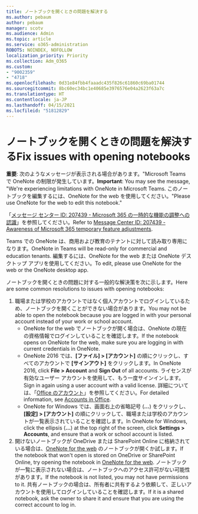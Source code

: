 ```yaml
---
title: ノートブックを開くときの問題を解決する
ms.author: pebaum
author: pebaum
manager: scotv
ms.audience: Admin
ms.topic: article
ms.service: o365-administration
ROBOTS: NOINDEX, NOFOLLOW
localization_priority: Priority
ms.collection: Adm_O365
ms.custom:
- "9002359"
- "4718"
ms.openlocfilehash: 0d31e84fbb4faaadc435f826c61860c69ba01744
ms.sourcegitcommit: 8bc60ec34bc1e40685e3976576e04a2623f63a7c
ms.translationtype: HT
ms.contentlocale: ja-JP
ms.lasthandoff: 04/15/2021
ms.locfileid: "51812829"
---
```

# <a name="fix-issues-with-opening-notebooks"></a><span data-ttu-id="09ff6-102">ノートブックを開くときの問題を解決する</span><span class="sxs-lookup"><span data-stu-id="09ff6-102">Fix issues with opening notebooks</span></span>

<span data-ttu-id="09ff6-103">**重要**: 次のようなメッセージが表示される場合があります。"Microsoft Teams で OneNote の制限が発生しています。</span><span class="sxs-lookup"><span data-stu-id="09ff6-103">**Important**: You may see the message, "We're experiencing limitations with OneNote in Microsoft Teams.</span></span> <span data-ttu-id="09ff6-104">このノートブックを編集するには、OneNote for the web を使用してください。"</span><span class="sxs-lookup"><span data-stu-id="09ff6-104">Please use OneNote for the web to edit this notebook."</span></span>

<span data-ttu-id="09ff6-105">「[メッセージ センター ID: 207439 - Microsoft 365 の一時的な機能の調整への認識](https://admin.microsoft.com/Adminportal/Home?source=applauncher#MessageCenter?id=MC207439)」を参照してください。</span><span class="sxs-lookup"><span data-stu-id="09ff6-105">Refer to [Message Center ID: 207439 - Awareness of Microsoft 365 temporary feature adjustments](https://admin.microsoft.com/Adminportal/Home?source=applauncher#MessageCenter?id=MC207439).</span></span>

<span data-ttu-id="09ff6-106">Teams での OneNote は、商用および教育のテナントに対して読み取り専用になります。</span><span class="sxs-lookup"><span data-stu-id="09ff6-106">OneNote in Teams will be read-only for commercial and education tenants.</span></span> <span data-ttu-id="09ff6-107">編集するには、OneNote for the web または OneNote デスクトップ アプリを使用してください。</span><span class="sxs-lookup"><span data-stu-id="09ff6-107">To edit, please use OneNote for the web or the OneNote desktop app.</span></span>

<span data-ttu-id="09ff6-108">ノートブックを開くときの問題に対する一般的な解決策を次に示します。</span><span class="sxs-lookup"><span data-stu-id="09ff6-108">Here are some common resolutions to issues with opening notebooks:</span></span>

1. <span data-ttu-id="09ff6-109">職場または学校のアカウントではなく個人アカウントでログインしているため、ノートブックを開くことができない場合があります。</span><span class="sxs-lookup"><span data-stu-id="09ff6-109">You may not be able to open the notebook because you are logged in with your personal account instead of your work or school account.</span></span>
    - <span data-ttu-id="09ff6-110">OneNote for the web でノートブックが開く場合は、OneNote の現在の資格情報でログインしていることを確認します。</span><span class="sxs-lookup"><span data-stu-id="09ff6-110">If the notebook opens on OneNote for the web, make sure you are logging in with current credentials in OneNote.</span></span>
    - <span data-ttu-id="09ff6-111">OneNote 2016 では、**[ファイル] > [アカウント]** の順にクリックし、すべてのアカウントで **[サインアウト]** をクリックします。</span><span class="sxs-lookup"><span data-stu-id="09ff6-111">In OneNote 2016, click **File > Account** and **Sign Out** of all accounts.</span></span> <span data-ttu-id="09ff6-112">ライセンスが有効なユーザー アカウントを使用して、もう一度サインインします。</span><span class="sxs-lookup"><span data-stu-id="09ff6-112">Sign in again using a user account with a valid license.</span></span> <span data-ttu-id="09ff6-113">詳細については、「[Office のアカウント](https://support.office.com/article/accounts-in-office-628ea040-f265-49de-b986-be09c3ebf8a9)」を参照してください。</span><span class="sxs-lookup"><span data-stu-id="09ff6-113">For detailed information, see [Accounts in Office](https://support.office.com/article/accounts-in-office-628ea040-f265-49de-b986-be09c3ebf8a9).</span></span> 
    - <span data-ttu-id="09ff6-114">OneNote for Windows では、画面右上の省略記号 (**…**) をクリックし、**[設定] > [アカウント]** の順にクリックして、職場または学校のアカウントが一覧表示されていることを確認します。</span><span class="sxs-lookup"><span data-stu-id="09ff6-114">In OneNote for Windows, click the ellipsis (**…**) at the top right of the screen, click **Settings > Accounts**, and ensure that a work or school account is listed.</span></span> 
2. <span data-ttu-id="09ff6-115">開けないノートブックが OneDrive または SharePoint Online に格納されている場合は、[OneNote for the web](https://onenote.com) のノートブックが開くか試します。</span><span class="sxs-lookup"><span data-stu-id="09ff6-115">If the notebook that won't open is stored on OneDrive or SharePoint Online, try opening the notebook in [OneNote for the web](https://onenote.com).</span></span> <span data-ttu-id="09ff6-116">ノートブックが一覧に表示されない場合は、ノートブックへのアクセス許可がない可能性があります。</span><span class="sxs-lookup"><span data-stu-id="09ff6-116">If the notebook is not listed, you may not have permissions to it.</span></span> <span data-ttu-id="09ff6-117">共有ノートブックの場合は、所有者に共有するよう依頼して、正しいアカウントを使用してログインしていることを確認します。</span><span class="sxs-lookup"><span data-stu-id="09ff6-117">If it is a shared notebook, ask the owner to share it and ensure that you are using the correct account to log in.</span></span>
